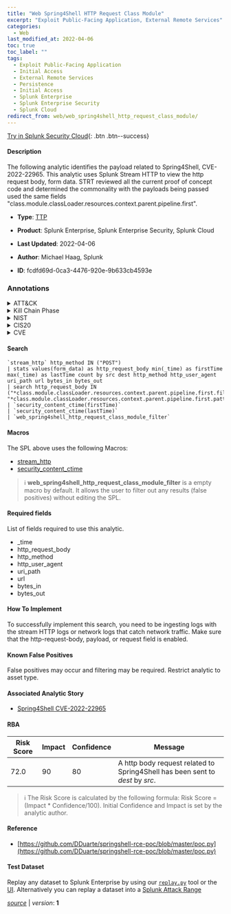 ```yaml
---
title: "Web Spring4Shell HTTP Request Class Module"
excerpt: "Exploit Public-Facing Application, External Remote Services"
categories:
  - Web
last_modified_at: 2022-04-06
toc: true
toc_label: ""
tags:
  - Exploit Public-Facing Application
  - Initial Access
  - External Remote Services
  - Persistence
  - Initial Access
  - Splunk Enterprise
  - Splunk Enterprise Security
  - Splunk Cloud
redirect_from: web/web_spring4shell_http_request_class_module/
---
```




[Try in Splunk Security Cloud](https://www.splunk.com/en_us/cyber-security.html){: .btn .btn--success}

#### Description

The following analytic identifies the payload related to Spring4Shell, CVE-2022-22965. This analytic uses Splunk Stream HTTP to view the http request body, form data. STRT reviewed all the current proof of concept code and determined the commonality with the payloads being passed used the same fields &#34;class.module.classLoader.resources.context.parent.pipeline.first&#34;.

- **Type**: [TTP](https://github.com/splunk/security_content/wiki/Detection-Analytic-Types)
- **Product**: Splunk Enterprise, Splunk Enterprise Security, Splunk Cloud

- **Last Updated**: 2022-04-06
- **Author**: Michael Haag, Splunk
- **ID**: fcdfd69d-0ca3-4476-920e-9b633cb4593e

### Annotations
<details>
  <summary>ATT&CK</summary>

<div markdown="1">

#### [ATT&CK](https://attack.mitre.org/)

| ID          | Technique   | Tactic         |
| ----------- | ----------- |--------------- |
| [T1190](https://attack.mitre.org/techniques/T1190/) | Exploit Public-Facing Application | Initial Access |

| [T1133](https://attack.mitre.org/techniques/T1133/) | External Remote Services | Persistence, Initial Access |

</div>
</details>


<details>
  <summary>Kill Chain Phase</summary>

<div markdown="1">

* Delivery
* Installation


</div>
</details>


<details>
  <summary>NIST</summary>

<div markdown="1">

* DE.CM



</div>
</details>

<details>
  <summary>CIS20</summary>

<div markdown="1">

* CIS 13



</div>
</details>

<details>
  <summary>CVE</summary>

<div markdown="1">


</div>
</details>


#### Search

```
`stream_http` http_method IN ("POST") 
| stats values(form_data) as http_request_body min(_time) as firstTime max(_time) as lastTime count by src dest http_method http_user_agent uri_path url bytes_in bytes_out 
| search http_request_body IN ("*class.module.classLoader.resources.context.parent.pipeline.first.fileDateFormat=_*", "*class.module.classLoader.resources.context.parent.pipeline.first.pattern*","*suffix=.jsp*") 
| `security_content_ctime(firstTime)` 
| `security_content_ctime(lastTime)` 
| `web_spring4shell_http_request_class_module_filter`
```

#### Macros
The SPL above uses the following Macros:
* [stream_http](https://github.com/splunk/security_content/blob/develop/macros/stream_http.yml)
* [security_content_ctime](https://github.com/splunk/security_content/blob/develop/macros/security_content_ctime.yml)

> :information_source:
> **web_spring4shell_http_request_class_module_filter** is a empty macro by default. It allows the user to filter out any results (false positives) without editing the SPL.



#### Required fields
List of fields required to use this analytic.
* _time
* http_request_body
* http_method
* http_user_agent
* uri_path
* url
* bytes_in
* bytes_out



#### How To Implement
To successfully implement this search, you need to be ingesting logs with the stream HTTP logs or network logs that catch network traffic. Make sure that the http-request-body, payload, or request field is enabled.
#### Known False Positives
False positives may occur and filtering may be required. Restrict analytic to asset type.

#### Associated Analytic Story
* [Spring4Shell CVE-2022-22965](/stories/spring4shell_cve-2022-22965)




#### RBA

| Risk Score  | Impact      | Confidence   | Message      |
| ----------- | ----------- |--------------|--------------|
| 72.0 | 90 | 80 | A http body request related to Spring4Shell has been sent to $dest$ by $src$. |


> :information_source:
> The Risk Score is calculated by the following formula: Risk Score = (Impact * Confidence/100). Initial Confidence and Impact is set by the analytic author.


#### Reference

* [https://github.com/DDuarte/springshell-rce-poc/blob/master/poc.py](https://github.com/DDuarte/springshell-rce-poc/blob/master/poc.py)



#### Test Dataset
Replay any dataset to Splunk Enterprise by using our [`replay.py`](https://github.com/splunk/attack_data#using-replaypy) tool or the [UI](https://github.com/splunk/attack_data#using-ui).
Alternatively you can replay a dataset into a [Splunk Attack Range](https://github.com/splunk/attack_range#replay-dumps-into-attack-range-splunk-server)




[*source*](https://github.com/splunk/security_content/tree/develop/detections/web/web_spring4shell_http_request_class_module.yml) \| *version*: **1**